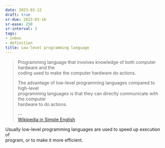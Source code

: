 ```yaml
---
date: 2023-03-12
draft: true
sr-due: 2023-03-16
sr-ease: 250
sr-interval: 3
tags:
- inbox
- definition
title: Low-level programming language
---
```

   
> Programming language that involves knowledge of both computer hardware and the   
> coding used to make the computer hardware do actions.   
>   
> The advantage of low-level programming languages compared to high-level   
> programming languages is that they can directly communicate with the computer   
> hardware to do actions.   
>   
> --   
> [Wikipedia in Simple English](https://simple.wikipedia.org/wiki/Low-level_programming_language)   
   
Usually low-level programming languages are used to speed up execution of   
program, or to make it more efficient.